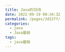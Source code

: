 ```yaml
---
title: Java的IO流
date: 2022-09-19 00:34:32
permalink: /pages/2d22ff/
categories:
  - java
  - Java基础
tags:
  - java基础
---
```

